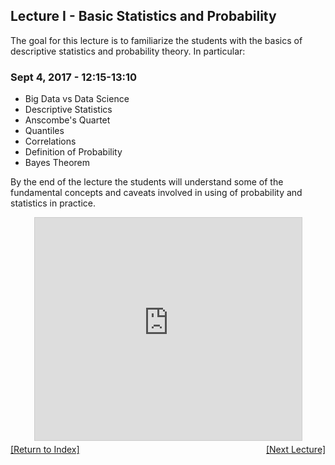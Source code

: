 ## Lecture I - Basic Statistics and Probability

The goal for this lecture is to familiarize the students with the basics of descriptive statistics and probability theory. In particular:

### Sept 4, 2017 - 12:15-13:10
  * Big Data vs Data Science
  * Descriptive Statistics
  * Anscombe's Quartet
  * Quantiles
  * Correlations
  * Definition of Probability
  * Bayes Theorem

By the end of the lecture the students will understand some of the fundamental concepts and caveats involved in using of probability and statistics in practice.

<center>
<iframe src="https://www.slideshare.net/slideshow/embed_code/key/pZEZdg6SVBNDkf" width="427" height="356" frameborder="0" marginwidth="0" marginheight="0" scrolling="no" style="border:1px solid #CCC; border-width:1px; margin-bottom:5px; max-width: 100%;" allowfullscreen> </iframe></center>
<div align="left" style="float: left;"><a href="/IFISC2017/">[Return to Index]</a></div><div align="right" style="float: right;"><a href="/IFISC2017/lecture2">[Next Lecture]</a></div>
